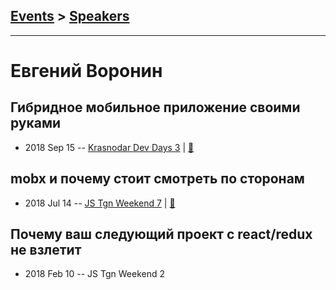 ## [Events](../README.md) > [Speakers](../speakers.md)
---

# Евгений Воронин

## Гибридное мобильное приложение своими руками
- 2018 Sep 15 -- [Krasnodar Dev Days 3](https://www.youtube.com/watch?v=5r8T4PHMASE)  | [:notebook:](https://yadi.sk/i/2VDDbuoAKRgeVA)  
## mobx и почему стоит смотреть по сторонам
- 2018 Jul 14 -- [JS Tgn Weekend 7](https://vk.com/video-159767167_456239023?t=42m36s)  | [:notebook:](https://goo.gl/EUREyn)  
## Почему ваш следующий проект с react&#x2F;redux не взлетит
- 2018 Feb 10 -- JS Tgn Weekend 2    
